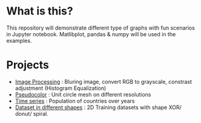 # What is this?
This repository will demonstrate different type of graphs with fun scenarios in Jupyter notebook. Matlibplot, pandas & numpy will be used in the examples.

# Projects
* [Image Processing](https://github.com/woo-chia-wei/python-visualization-notes/blob/master/image_processing.ipynb) : Bluring image, convert RGB to grayscale, constrast adjustment (Histogram Equalization)
* [Pseudocolor](https://github.com/woo-chia-wei/python-visualization-notes/blob/master/pseudocolor.ipynb) : Unit circle mesh on different resolutions
* [Time series](https://github.com/woo-chia-wei/python-visualization-notes/blob/master/time_series.ipynb) : Population of countries over years
* [Dataset in different shapes](https://github.com/woo-chia-wei/python-visualization-notes/blob/master/dataset_in_different_shapes.ipynb) : 2D Training datasets with shape XOR/ donut/ spiral.
